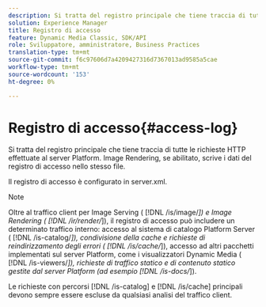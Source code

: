 ```yaml
---
description: Si tratta del registro principale che tiene traccia di tutte le richieste HTTP effettuate al server Platform. Image Rendering, se abilitato, scrive i dati del registro di accesso nello stesso file.
solution: Experience Manager
title: Registro di accesso
feature: Dynamic Media Classic, SDK/API
role: Sviluppatore, amministratore, Business Practices
translation-type: tm+mt
source-git-commit: f6c97606d7a4209427316d7367013ad9585a5cae
workflow-type: tm+mt
source-wordcount: '153'
ht-degree: 0%

---
```



# Registro di accesso{#access-log}

Si tratta del registro principale che tiene traccia di tutte le richieste HTTP effettuate al server Platform. Image Rendering, se abilitato, scrive i dati del registro di accesso nello stesso file.

Il registro di accesso è configurato in server.xml.

>[!NOTE]
>
>Oltre al traffico client per Image Serving ( [!DNL /is/image/*]) e Image Rendering ( [!DNL /ir/render/*]), il registro di accesso può includere un determinato traffico interno: accesso al sistema di catalogo Platform Server ( [!DNL /is-catalog/*]), condivisione della cache e richieste di reindirizzamento degli errori ( [!DNL /is/cache/*]), accesso ad altri pacchetti implementati sul server Platform, come i visualizzatori Dynamic Media ( [!DNL /is-viewers/*]), richieste di traffico statico e di contenuto statico gestite dal server Platform (ad esempio [!DNL /is-docs/*]).

Le richieste con percorsi [!DNL /is-catalog] e [!DNL /is/cache] principali devono sempre essere escluse da qualsiasi analisi del traffico client.
